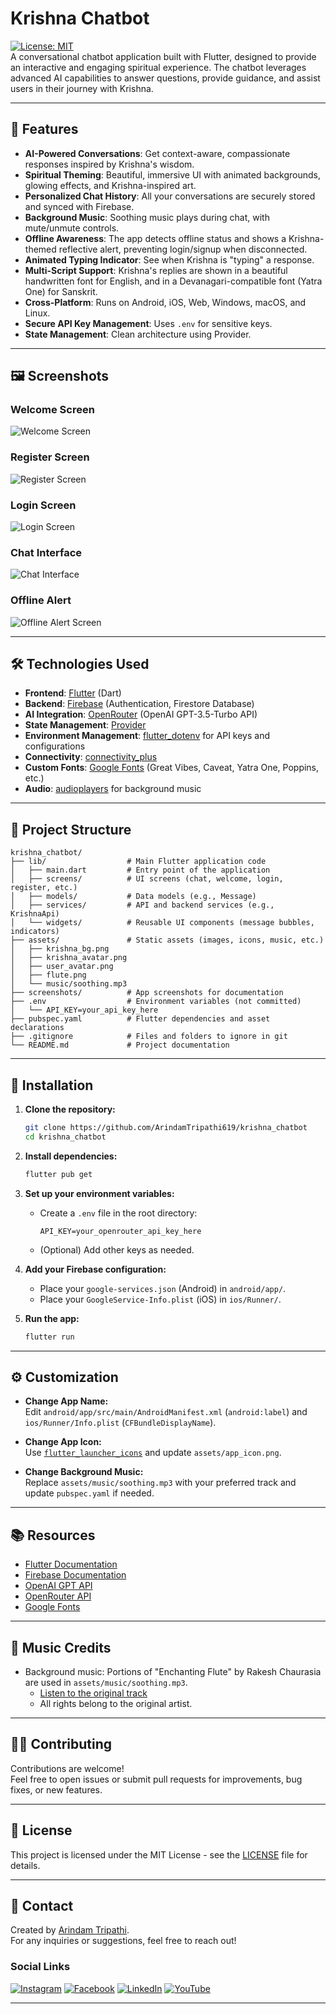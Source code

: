 # Krishna Chatbot

[![License: MIT](https://img.shields.io/badge/License-MIT-blue.svg)](https://opensource.org/licenses/MIT)  
A conversational chatbot application built with Flutter, designed to provide an interactive and engaging spiritual experience. The chatbot leverages advanced AI capabilities to answer questions, provide guidance, and assist users in their journey with Krishna.

---

## 🚀 Features

- **AI-Powered Conversations**: Get context-aware, compassionate responses inspired by Krishna's wisdom.
- **Spiritual Theming**: Beautiful, immersive UI with animated backgrounds, glowing effects, and Krishna-inspired art.
- **Personalized Chat History**: All your conversations are securely stored and synced with Firebase.
- **Background Music**: Soothing music plays during chat, with mute/unmute controls.
- **Offline Awareness**: The app detects offline status and shows a Krishna-themed reflective alert, preventing login/signup when disconnected.
- **Animated Typing Indicator**: See when Krishna is "typing" a response.
- **Multi-Script Support**: Krishna's replies are shown in a beautiful handwritten font for English, and in a Devanagari-compatible font (Yatra One) for Sanskrit.
- **Cross-Platform**: Runs on Android, iOS, Web, Windows, macOS, and Linux.
- **Secure API Key Management**: Uses `.env` for sensitive keys.
- **State Management**: Clean architecture using Provider.

---

## 🖼️ Screenshots

### Welcome Screen
![Welcome Screen](screenshots/welcome_screen.png)

### Register Screen
![Register Screen](screenshots/register_screen.png)

### Login Screen
![Login Screen](screenshots/login_screen.png)

### Chat Interface
![Chat Interface](screenshots/chat_interface.png)

### Offline Alert
![Offline Alert Screen](screenshots/offline_alert_screen.png)

---

## 🛠️ Technologies Used

- **Frontend**: [Flutter](https://flutter.dev/) (Dart)
- **Backend**: [Firebase](https://firebase.google.com/) (Authentication, Firestore Database)
- **AI Integration**: [OpenRouter](https://openrouter.ai/) (OpenAI GPT-3.5-Turbo API)
- **State Management**: [Provider](https://pub.dev/packages/provider)
- **Environment Management**: [flutter_dotenv](https://pub.dev/packages/flutter_dotenv) for API keys and configurations
- **Connectivity**: [connectivity_plus](https://pub.dev/packages/connectivity_plus)
- **Custom Fonts**: [Google Fonts](https://pub.dev/packages/google_fonts) (Great Vibes, Caveat, Yatra One, Poppins, etc.)
- **Audio**: [audioplayers](https://pub.dev/packages/audioplayers) for background music

---

## 📂 Project Structure

```plaintext
krishna_chatbot/
├── lib/                  # Main Flutter application code
│   ├── main.dart         # Entry point of the application
│   ├── screens/          # UI screens (chat, welcome, login, register, etc.)
│   ├── models/           # Data models (e.g., Message)
│   ├── services/         # API and backend services (e.g., KrishnaApi)
│   └── widgets/          # Reusable UI components (message bubbles, indicators)
├── assets/               # Static assets (images, icons, music, etc.)
│   ├── krishna_bg.png
│   ├── krishna_avatar.png
│   ├── user_avatar.png
│   ├── flute.png
│   └── music/soothing.mp3
├── screenshots/          # App screenshots for documentation
├── .env                  # Environment variables (not committed)
│   └── API_KEY=your_api_key_here
├── pubspec.yaml          # Flutter dependencies and asset declarations
├── .gitignore            # Files and folders to ignore in git
└── README.md             # Project documentation
```

---

## 🔧 Installation

1. **Clone the repository:**
   ```bash
   git clone https://github.com/ArindamTripathi619/krishna_chatbot
   cd krishna_chatbot
   ```

2. **Install dependencies:**
   ```bash
   flutter pub get
   ```

3. **Set up your environment variables:**
   - Create a `.env` file in the root directory:
     ```
     API_KEY=your_openrouter_api_key_here
     ```
   - (Optional) Add other keys as needed.

4. **Add your Firebase configuration:**
   - Place your `google-services.json` (Android) in `android/app/`.
   - Place your `GoogleService-Info.plist` (iOS) in `ios/Runner/`.

5. **Run the app:**
   ```bash
   flutter run
   ```

---

## ⚙️ Customization

- **Change App Name:**  
  Edit `android/app/src/main/AndroidManifest.xml` (`android:label`) and `ios/Runner/Info.plist` (`CFBundleDisplayName`).

- **Change App Icon:**  
  Use [`flutter_launcher_icons`](https://pub.dev/packages/flutter_launcher_icons) and update `assets/app_icon.png`.

- **Change Background Music:**  
  Replace `assets/music/soothing.mp3` with your preferred track and update `pubspec.yaml` if needed.

---

## 📚 Resources

- [Flutter Documentation](https://flutter.dev/docs)
- [Firebase Documentation](https://firebase.google.com/docs)
- [OpenAI GPT API](https://platform.openai.com/docs)
- [OpenRouter API](https://openrouter.ai/docs)
- [Google Fonts](https://fonts.google.com/)

---

## 🎵 Music Credits

- Background music: Portions of "Enchanting Flute" by Rakesh Chaurasia are used in `assets/music/soothing.mp3`.
  - [Listen to the original track](https://youtu.be/yRrU0zCUVJg?si=k6URidie4oo6htRJ)
  - All rights belong to the original artist.

---

## 🧑‍💻 Contributing

Contributions are welcome!  
Feel free to open issues or submit pull requests for improvements, bug fixes, or new features.

---

## 📝 License

This project is licensed under the MIT License - see the [LICENSE](LICENSE) file for details.

---

## 📧 Contact

Created by [Arindam Tripathi](https://github.com/ArindamTripathi619).  
For any inquiries or suggestions, feel free to reach out!

### Social Links  
[![Instagram](https://img.shields.io/badge/Instagram-%23E4405F.svg?&style=for-the-badge&logo=instagram&logoColor=white)](https://www.instagram.com/_arindxm/)  [![Facebook](https://img.shields.io/badge/Facebook-%231877F2.svg?&style=for-the-badge&logo=facebook&logoColor=white)](https://www.facebook.com/arindam.tripathi.180/)  [![LinkedIn](https://img.shields.io/badge/LinkedIn-%230077B5.svg?&style=for-the-badge&logo=linkedin&logoColor=white)](https://www.linkedin.com/in/arindam-tripathi-962551349/)  [![YouTube](https://img.shields.io/badge/YouTube-%23FF0000.svg?&style=for-the-badge&logo=youtube&logoColor=white)](https://www.youtube.com/@arindamtripathi4602)  

---


